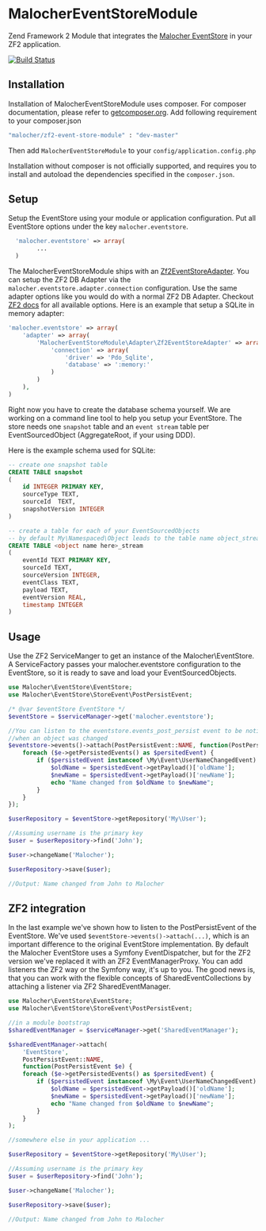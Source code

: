 MalocherEventStoreModule
========================

Zend Framework 2 Module that integrates the [Malocher EventStore](https://github.com/malocher/event-store) in your ZF2 application.

[![Build Status](https://travis-ci.org/malocher/zf2-event-store-module.png?branch=master)](https://travis-ci.org/malocher/zf2-event-store-module)

## Installation

Installation of MalocherEventStoreModule uses composer. For composer documentation, please refer to
[getcomposer.org](http://getcomposer.org/). Add following requirement to your composer.json


```sh
"malocher/zf2-event-store-module" : "dev-master"
```

Then add `MalocherEventStoreModule` to your `config/application.config.php`

Installation without composer is not officially supported, and requires you to install and autoload
the dependencies specified in the `composer.json`.



## Setup

Setup the EventStore using your module or application configuration. Put all EventStore options under the key `malocher.eventstore`. 
```php
  'malocher.eventstore' => array(
        ...
  )
```
The MalocherEventStoreModule ships with an [Zf2EventStoreAdapter](https://github.com/malocher/zf2-event-store-module/blob/master/src/MalocherEventStoreModule/Adapter/Zf2EventStoreAdapter.php).
You can setup the ZF2 DB Adapter via the `malocher.eventstore.adapter.connection` configuration. Use the 
same adapter options like you would do with a normal ZF2 DB Adapter. Checkout [ZF2 docs](http://framework.zend.com/manual/2.1/en/modules/zend.db.adapter.html#creating-an-adapter-quickstart)
for all available options. Here is an example that setup a SQLite in memory adapter:

```php
'malocher.eventstore' => array(
    'adapter' => array(
        'MalocherEventStoreModule\Adapter\Zf2EventStoreAdapter' => array(
            'connection' => array(
                'driver' => 'Pdo_Sqlite',
                'database' => ':memory:'
            )
        )
    ),
)
```

Right now you have to create the database schema yourself. We are working on a command line tool
to help you setup your EventStore. The store needs one `snapshot` table and an
`event stream` table per EventSourcedObject (AggregateRoot, if your using DDD).

Here is the example schema used for SQLite:
```sql
-- create one snapshot table
CREATE TABLE snapshot 
(
    id INTEGER PRIMARY KEY,
    sourceType TEXT,
    sourceId  TEXT,
    snapshotVersion INTEGER
)

-- create a table for each of your EventSourcedObjects
-- by default My\Namespaced\Object leads to the table name object_stream
CREATE TABLE <object name here>_stream 
(
    eventId TEXT PRIMARY KEY,
    sourceId TEXT,
    sourceVersion INTEGER,
    eventClass TEXT,
    payload TEXT,
    eventVersion REAL,
    timestamp INTEGER
)
```

## Usage

Use the ZF2 ServiceManger to get an instance of the Malocher\EventStore. A ServiceFactory
passes your malocher.eventstore configuration to the EventStore, so it is ready to
save and load your EventSourcedObjects.
```php
use Malocher\EventStore\EventStore;
use Malocher\EventStore\StoreEvent\PostPersistEvent;

/* @var $eventStore EventStore */
$eventStore = $serviceManager->get('malocher.eventstore');

//You can listen to the eventstore.events_post_persist event to be notified 
//when an object was changed
$eventstore->events()->attach(PostPersistEvent::NAME, function(PostPersistEvent $e) {
    foreach ($e->getPersistedEvents() as $persitedEvent) {
        if ($persistedEvent instanceof \My\Event\UserNameChangedEvent) {
            $oldName = $persistedEvent->getPayload()['oldName'];
            $newName = $persistedEvent->getPayload()['newName'];
            echo "Name changed from $oldName to $newName";
        }
    }
});

$userRepository = $eventStore->getRepository('My\User');

//Assuming username is the primary key 
$user = $userRepository->find('John');

$user->changeName('Malocher');

$userRepository->save($user);

//Output: Name changed from John to Malocher
```

## ZF2 integration

In the last example we've shown how to listen to the PostPersistEvent of the EventStore.
We've used `$eventStore->events()->attach(...)`, which is an important difference to
the original EventStore implementation. By default the Malocher EventStore uses 
a Symfony EventDispatcher, but for the ZF2 version we've replaced it with an 
ZF2 EventManagerProxy. You can add listeners the ZF2 way or the Symfony way, it's up to you. 
The good news is, that you can work with the flexible concepts of SharedEventCollections by
attaching a listener via ZF2 SharedEventManager.
```php
use Malocher\EventStore\EventStore;
use Malocher\EventStore\StoreEvent\PostPersistEvent;

//in a module bootstrap
$sharedEventManager = $serviceManager->get('SharedEventManager');

$sharedEventManager->attach(
    'EventStore',
    PostPersistEvent::NAME,
    function(PostPersistEvent $e) {
    foreach ($e->getPersistedEvents() as $persitedEvent) {
        if ($persistedEvent instanceof \My\Event\UserNameChangedEvent) {
            $oldName = $persistedEvent->getPayload()['oldName'];
            $newName = $persistedEvent->getPayload()['newName'];
            echo "Name changed from $oldName to $newName";
        }
    }
);

//somewhere else in your application ...

$userRepository = $eventStore->getRepository('My\User');

//Assuming username is the primary key 
$user = $userRepository->find('John');

$user->changeName('Malocher');

$userRepository->save($user);

//Output: Name changed from John to Malocher
```
